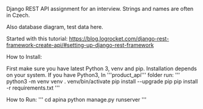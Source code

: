 Django REST API assignment for an interview.
Strings and names are often in Czech.



Also database diagram, test data here.



Started with this tutorial:
https://blog.logrocket.com/django-rest-framework-create-api/#setting-up-django-rest-framework



How to Install:

First make sure you have latest Python 3, venv and pip.
Installation depends on your system. If you have Python3, 
In '''product_api''' folder run:
'''
python3 -m venv venv
. venv/bin/activate
pip install --upgrade pip
pip install -r requirements.txt
'''

How to Run:
'''
cd apina
python manage.py runserver
'''
